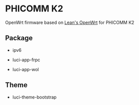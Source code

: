 # PHICOMM K2

OpenWrt firmware based on [Lean's OpenWrt](https://github.com/coolsnowwolf/lede) for PHICOMM K2

## Package

- ipv6

- luci-app-frpc

- luci-app-wol

## Theme

- luci-theme-bootstrap
